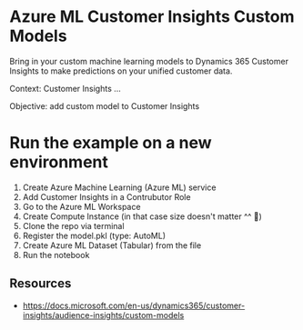# Azure ML Customer Insights Custom Models
Bring in your custom machine learning models to Dynamics 365 Customer Insights to make predictions on your unified customer data.

Context: Customer Insights ...

Objective: add custom model to Customer Insights

# Run the example on a new environment
1. Create Azure Machine Learning (Azure ML) service
2. Add Customer Insights in a Contrubutor Role
4. Go to the Azure ML Workspace
5. Create Compute Instance (in that case size doesn't matter ^^ :cactus:)
6. Clone the repo via terminal
7. Register the model.pkl (type: AutoML)
8. Create Azure ML Dataset (Tabular) from the file
9. Run the notebook


## Resources
- https://docs.microsoft.com/en-us/dynamics365/customer-insights/audience-insights/custom-models
